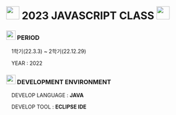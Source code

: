 <h1> <img src = "https://cdn-icons-png.flaticon.com/512/4713/4713654.png" width = "35" height = "35"> 2023 JAVASCRIPT CLASS <img src = "https://cdn-icons-png.flaticon.com/512/4713/4713654.png" width = "35" height = "35"> </h1>

<h3> <img src = "https://cdn-icons-png.flaticon.com/512/6597/6597133.png" width = "25" height = "25" > PERIOD </h3>
<p> <img src = "https://cdn-icons-png.flaticon.com/512/520/520459.png" width = "10" height = "10"> 1학기(22.3.3) ~ 2학기(22.12.29) </p>
<p> <img src = "https://cdn-icons-png.flaticon.com/512/520/520459.png" width = "10" height = "10"> YEAR : 2022 </p>

<h3> <img src = "https://cdn-icons-png.flaticon.com/512/1557/1557167.png" width = "25" height = "25"> DEVELOPMENT ENVIRONMENT </h3>
<p> <img src = "https://cdn-icons-png.flaticon.com/512/520/520459.png" width = "10" height = "10"> DEVELOP LANGUAGE : <strong> JAVA </strong> </p>
<p> <img src = "https://cdn-icons-png.flaticon.com/512/520/520459.png" width = "10" height = "10"> DEVELOP TOOL : <strong> ECLIPSE IDE </strong> </p>
